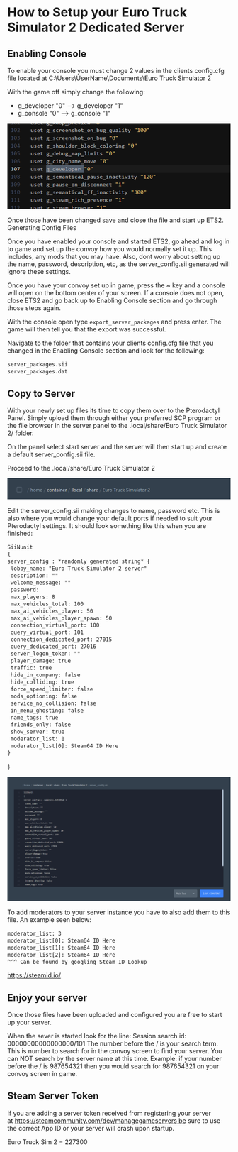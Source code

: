 # How to Setup your Euro Truck Simulator 2 Dedicated Server

## Enabling Console

To enable your console you must change 2 values in the clients config.cfg file located at C:\Users\UserName\Documents\Euro Truck Simulator 2

With the game off simply change the following:

* g_developer "0" —–> g_developer "1"
* g_console "0" —–> g_console "1"

![ ](https://raw.githubusercontent.com/tortonight/HOW-TO/main/Image/image.webp)

Once those have been changed save and close the file and start up ETS2.
Generating Config Files

Once you have enabled your console and started ETS2, go ahead and log in to game and set up the convoy how you would normally set it up. This includes, any mods that you may have. Also, dont worry about setting up the name, password, description, etc, as the server_config.sii generated will ignore these settings.

Once you have your convoy set up in game, press the ~ key and a console will open on the bottom center of your screen. If a console does not open, close ETS2 and go back up to Enabling Console section and go through those steps again.

With the console open type `export_server_packages` and press enter. The game will then tell you that the export was successful.

Navigate to the folder that contains your clients config.cfg file that you changed in the Enabling Console section and look for the following:
```
server_packages.sii
server_packages.dat
```
## Copy to Server

With your newly set up files its time to copy them over to the Pterodactyl Panel. Simply upload them through either your preferred SCP program or the file browser in the server panel to the .local/share/Euro Truck Simulator 2/ folder.

On the panel select start server and the server will then start up and create a default server_config.sii file.

Proceed to the .local/share/Euro Truck Simulator 2

![ ](https://raw.githubusercontent.com/tortonight/HOW-TO/main/Image/image-2.webp)

Edit the server_config.sii making changes to name, password etc. This is also where you would change your default ports if needed to suit your Pterodactyl settings. It should look something like this when you are finished:
```
SiiNunit
{
server_config : *randomly generated string* {
 lobby_name: "Euro Truck Simulator 2 server"
 description: ""
 welcome_message: ""
 password: 
 max_players: 8
 max_vehicles_total: 100
 max_ai_vehicles_player: 50
 max_ai_vehicles_player_spawn: 50
 connection_virtual_port: 100
 query_virtual_port: 101
 connection_dedicated_port: 27015
 query_dedicated_port: 27016
 server_logon_token: ""
 player_damage: true
 traffic: true
 hide_in_company: false
 hide_colliding: true
 force_speed_limiter: false
 mods_optioning: false
 service_no_collision: false
 in_menu_ghosting: false
 name_tags: true
 friends_only: false
 show_server: true
 moderator_list: 1
 moderator_list[0]: Steam64 ID Here
}

}
```
![ ](https://raw.githubusercontent.com/tortonight/HOW-TO/main/Image/image-3.webp)

To add moderators to your server instance you have to also add them to this file. An example seen below:
```
moderator_list: 3
moderator_list[0]: Steam64 ID Here
moderator_list[1]: Steam64 ID Here
moderator_list[2]: Steam64 ID Here
^^^ Can be found by googling Steam ID Lookup
```
https://steamid.io/

## Enjoy your server

Once those files have been uploaded and configured you are free to start up your server.

When the sever is started look for the line: Session search id: 00000000000000000/101 The number before the / is your search term. This is number to search for in the convoy screen to find your server. You can NOT search by the server name at this time. Example: if your number before the / is 987654321 then you would search for 987654321 on your convoy screen in game.

## Steam Server Token

If you are adding a server token received from registering your server at https://steamcommunity.com/dev/managegameservers be sure to use the correct App ID or your server will crash upon startup.

Euro Truck Sim 2 = 227300
